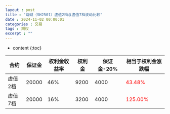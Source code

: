 ```yaml
---
layout : post
title : "烧碱（SH2501）虚值2档与虚值7档波动比较"
date : 2024-11-02 00:00:01
categories : 交易
tags : 期权
excerpt : ""
---
```


* content
{:toc}

| 合约    | 保证金 | 权利金收益率 | 权利金 | 保证金-20% | 相当于权利金涨跌幅               |
| ------- | ------ | ------------ | ------ | ---------- | -------------------------------- |
| 虚值2档 | 20000  | 46%          | 9200   | 4000       | <font color="red">43.48%</font>  |
| 虚值7档 | 20000  | 16%          | 3200   | 4000       | <font color="red">125.00%</font> |

